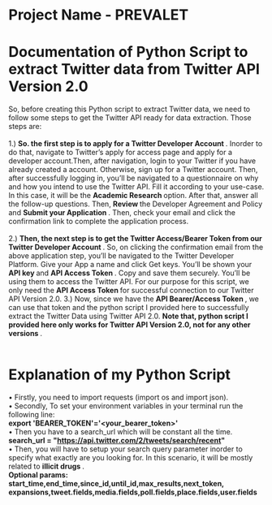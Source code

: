# Project Name - PREVALET
# Documentation of Python Script to extract Twitter data from Twitter API Version 2.0
So, before creating this Python script to extract Twitter data, we need to follow some steps to get the Twitter API ready for data extraction. Those steps are:</br></br>
1.) <b> So. the first step is to apply for a Twitter Developer Account </b>. Inorder to do that, navigate to Twitter’s apply for access page and apply for a developer account.Then, after navigation, login to your Twitter if you have already created a account. Otherwise, sign up for a Twitter account. Then, after successfully logging in, you’ll be navigated to a questionnaire on why and how you intend to use the Twitter API. Fill it according to your use-case. In this case, it will be the <b> Academic Research </b> option. After that, answer all the follow-up questions. Then, <b> Review </b> the Developer Agreement and Policy and <b> Submit your Application </b>. Then, check your email and click the confirmation link to complete the application process.</br></br>
2.) <b> Then, the next step is to get the Twitter Access/Bearer Token from our Twitter Developer Account </b>. So, on clicking the confirmation email from the above application step, you’ll be navigated to the Twitter Developer Platform. Give your App a name and click Get keys. You’ll be shown your <b> API key </b> and <b> API Access Token </b>. Copy and save them securely. You’ll be using them to access the Twitter API. For our purpose for this script, we only need the <b> API Access Token </b> for successful connection to our Twitter API Version 2.0.
3.) Now, since we have the <b> API Bearer/Access Token </b>, we can use that token and the python script I provided here to successfully extract the Twitter Data using Twitter API 2.0. <b> Note that, python script I provided here only works for Twitter API Version 2.0, not for any other versions </b>. </br></br>
# Explanation of my Python Script</br>
•  Firstly, you need to import requests (import os and import json). </br>
•  Secondly, To set your environment variables in your terminal run the following line: </br>
   <b> export 'BEARER_TOKEN'='<your_bearer_token>' </b> </br>
•  Then you have to a search_url which will be constant all the time. </br>
   <b> search_url = "https://api.twitter.com/2/tweets/search/recent" </b> </br>
•  Then, you will have to setup your search query parameter inorder to specify what exactly are you looking for. In this scenario, it will be mostly related to <b>    illicit drugs </b>. </br>
   <b> Optional params: start_time,end_time,since_id,until_id,max_results,next_token, </br>
   expansions,tweet.fields,media.fields,poll.fields,place.fields,user.fields </br> </b>
